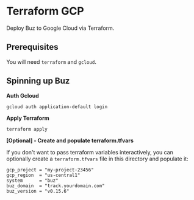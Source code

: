 # Terraform GCP
Deploy Buz to Google Cloud via Terraform.

## Prerequisites

You will need `terraform` and `gcloud`.

## Spinning up Buz

**Auth Gcloud**

```
gcloud auth application-default login
```


**Apply Terraform**

```
terraform apply
```

**[Optional] - Create and populate terraform.tfvars**

If you don't want to pass terraform variables interactively, you can optionally create a `terraform.tfvars` file in this directory and populate it:

```
gcp_project = "my-project-23456"
gcp_region  = "us-central1"
system      = "buz"
buz_domain  = "track.yourdomain.com"
buz_version = "v0.15.6"
```

